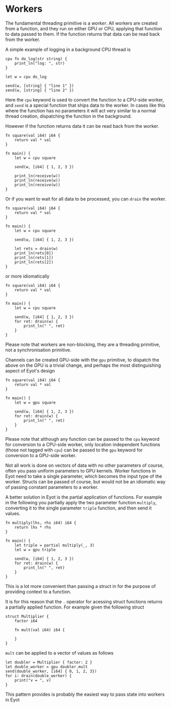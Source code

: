 # Workers

The fundamental threading primitive is a *worker*.
All workers are created from a function, and they run on either GPU or CPU, applying that function to data passed to them.
If the function returns that data can be read back from the worker.

A simple example of logging in a background CPU thread is

```
cpu fn do_log(str string) {
	print_ln("log: ", str)
}

let w = cpu do_log

send(w, [string] { "line 1" })
send(w, [string] { "line 2" })
```

Here the `cpu` keyword is used to convert the function to a CPU-side worker, and `send` is a special function that ships data to the worker.
In cases like this where the function has no parameters it will act very similar to a normal thread creation, dispatching the function in the background.

However if the function returns data it can be read back from the worker.

```
fn square(val i64) i64 {
	return val * val
}

fn main() {
	let w = cpu square
    
    send(w, [i64] { 1, 2, 3 })

	print_ln(receive(w))
	print_ln(receive(w))
	print_ln(receive(w))
}
```

Or if you want to wait for all data to be processed, you can `drain` the worker.

```
fn square(val i64) i64 {
	return val * val
}

fn main() {
	let w = cpu square
    
    send(w, [i64] { 1, 2, 3 })
    
    let rets = drain(w)
	print_ln(rets[0])
	print_ln(rets[1])
	print_ln(rets[2])
}
```

or more idiomatically

```
fn square(val i64) i64 {
	return val * val
}

fn main() {
	let w = cpu square
    
    send(w, [i64] { 1, 2, 3 })
    for ret: drain(w) {
        print_ln(" ", ret)
    }
}
```

Please note that workers are non-blocking, they are a threading primitive, not a synchronisation primitive.

Channels can be created GPU-side with the `gpu` primitive, to dispatch the above on the GPU is a trivial change, and perhaps the most distinguishing aspect of Eyot's design


```
fn square(val i64) i64 {
	return val * val
}

fn main() {
	let w = gpu square
    
    send(w, [i64] { 1, 2, 3 })
    for ret: drain(w) {
        print_ln(" ", ret)
    }
}
```

Please note that although any function can be passed to the `cpu` keyword for conversion to a CPU-side worker, only location independent functions (those not tagged with `cpu`) can be passed to the `gpu` keyword for conversion to a GPU-side worker.

Not all work is done on vectors of data with no other parameters of course, often you pass uniform parameters to GPU kernels.
Worker functions in Eyot need to take a single parameter, which becomes the input type of the worker.
Structs can be passed of course, but would not be an idiomatic way of passing constant parameters to a worker.

A better solution in Eyot is the partial application of functions.
For example in the following you partially apply the two parameter function `multiply`, converting it to the single parameter `triple` function, and then send it values.

```
fn multiply(lhs, rhs i64) i64 {
	return lhs * rhs
}

fn main() {
    let triple = partial multiply(_, 3)
	let w = gpu triple
    
    send(w, [i64] { 1, 2, 3 })
    for ret: drain(w) {
        print_ln(" ", ret)
    }
}
```

This is a lot more convenient than passing a struct in for the purpose of providing context to a function. 

It is for this reason that the `.` operator for acessing struct functions returns a partially applied function.
For example given the following struct

```
struct Multiplier {
    factor i64
    
    fn mult(val i64) i64 {

    }
}

```

`mult` can be applied to a vector of values as follows

```
let doubler = Multiplier { factor: 2 }
let double_worker = gpu doubler.mult
send(double_worker, [i64] { 0, 1, 2, 3})
for i: drain(double_worker) {
    print("v = ", v)
}
```

This pattern provides is probably the easiest way to pass state into workers in Eyot

